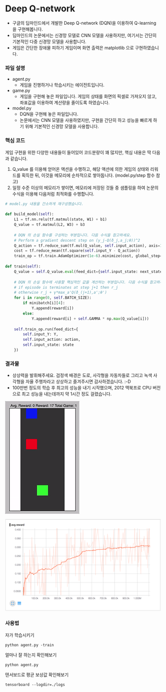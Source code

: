 ﻿# Deep Q-network

- 구글의 딥마인드에서 개발한 Deep Q-network (DQN)을 이용하여 Q-learning 을 구현해봅니다.
- 딥마인드의 논문에서는 신경망 모델로 CNN 모델을 사용하지만, 여기서는 간단히 기본적인 다중 신경망 모델을 사용합니다.
- 게임은 간단한 장애물 피하기 게임이며 화면 출력은 matplotlib 으로 구현하였습니다.

### 파일 설명

- agent.py
  - 게임을 진행하거나 학습시키는 에이전트입니다.
- game.py
  - 게임을 구현해 놓은 파일입니다. 게임의 상태를 화면의 픽셀로 가져오지 않고, 좌표값을 이용하여 계산량을 줄이도록 하였습니다.
- model.py
  - DQN을 구현해 놓은 파일입니다.
  - 논문에서는 CNN 모델을 사용하였지만, 구현을 간단히 하고 성능을 빠르게 하기 위해 기본적인 신경망 모델을 사용합니다.

### 핵심 코드

게임 구현을 위한 다양한 내용들이 들어있어 코드분량이 꽤 많지만, 핵심 내용은 딱 다음과 같습니다.

1. Q_value 를 이용해 얻어온 액션을 수행하고, 해당 액션에 의한 게임의 상태와 리워드를 획득한 뒤, 이것을 메모리에 순차적으로 쌓아둡니다. (model.py/step 함수 참고)
2. 일정 수준 이상의 메모리가 쌓이면, 메모리에 저장된 것들 중 샘플링을 하여 논문의 수식을 이용해 다음처럼 최적화를 수행합니다.

```python
# model.py 내용을 간소하게 재구성했습니다.

def build_model(self):
    L1 = tf.nn.relu(tf.matmul(state, W1) + b1)
    Q_value = tf.matmul(L2, W3) + b3

    # DQN 의 손실 함수를 구성하는 부분입니다. 다음 수식을 참고하세요.
    # Perform a gradient descent step on (y_j-Q(ð_j,a_j;θ))^2
    Q_action = tf.reduce_sum(tf.mul(Q_value, self.input_action), axis=1)
    cost = tf.reduce_mean(tf.square(self.input_Y - Q_action))
    train_op = tf.train.AdamOptimizer(1e-6).minimize(cost, global_step=self.global_step)

def train(self):
    Q_value = self.Q_value.eval(feed_dict={self.input_state: next_state})

    # DQN 의 손실 함수에 사용할 핵심적인 값을 계산하는 부분입니다. 다음 수식을 참고하세요.
    # if episode is terminates at step j+1 then r_j
    # otherwise r_j + γ*max_a'Q(ð_(j+1),a';θ')
    for i in range(0, self.BATCH_SIZE):
        if minibatch[i][4]:
            Y.append(reward[i])
        else:
            Y.append(reward[i] + self.GAMMA * np.max(Q_value[i]))

    self.train_op.run(feed_dict={
        self.input_Y: Y,
        self.input_action: action,
        self.input_state: state
    })
```

### 결과물

- 상상력을 발휘해주세요. 검정색 배경은 도로, 사각형을 자동차들로 그리고 녹색 사각형을 자율 주행차라고 상상하고 즐겨주시면 감사하겠습니다. :-D
- 100만번 정도의 학습 후 최고의 성능을 내기 시작했으며, 2012 맥북프로 CPU 버전으로 최고 성능을 내는데까지 약 1시간 정도 걸렸습니다.

![게임](screenshot_game.gif)

![텐서보드](screenshot_tensorboard.png)

### 사용법

자가 학습시키기

```
python agent.py -train
```

얼마나 잘 하는지 확인해보기

```
python agent.py
```

텐서보드로 평균 보상값 확인해보기

```
tensorboard --logdir=./logs
```

